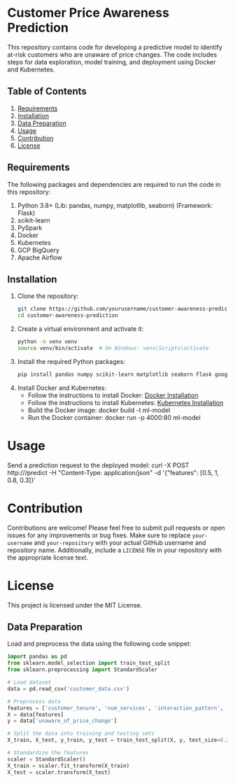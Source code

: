 # Customer Price Awareness Prediction
This repository contains code for developing a predictive model to identify at-risk customers who are unaware of price changes. The code includes steps for data exploration, model training, and deployment using Docker and Kubernetes.
## Table of Contents
1. [Requirements](#requirements)
2. [Installation](#installation)
3. [Data Preparation](#data-preparation)
4. [Usage](#usage)
5. [Contribution](#contribution)
6. [License](#license)

## Requirements
The following packages and dependencies are required to run the code in this repository:
1. Python 3.8+ (Lib: pandas, numpy,  matplotlib, seaborn) (Framework: Flask)
2. scikit-learn
3. PySpark
4. Docker
5. Kubernetes
6. GCP BigQuery
7. Apache Airflow

## Installation
1. Clone the repository:
    ```bash
    git clone https://github.com/yourusername/customer-awareness-prediction.git
    cd customer-awareness-prediction
    ```
2. Create a virtual environment and activate it:
    ```bash
    python -m venv venv
    source venv/bin/activate  # On Windows: venv\Scripts\activate
    ```
3. Install the required Python packages:
    ```bash
    pip install pandas numpy scikit-learn matplotlib seaborn Flask google-cloud-bigquery apache-airflow great-expectations pyspark
    ```
4. Install Docker and Kubernetes:
    - Follow the instructions to install Docker: [Docker Installation](https://docs.docker.com/get-docker/)
    - Follow the instructions to install Kubernetes: [Kubernetes Installation](https://kubernetes.io/docs/setup/)
    - Build the Docker image: docker build -t ml-model
    - Run the Docker container: docker run -p 4000:80 ml-model

# Usage
Send a prediction request to the deployed model: curl -X POST http://<external-ip>/predict -H "Content-Type: application/json" -d '{"features": [0.5, 1, 0.8, 0.3]}'

# Contribution
Contributions are welcome! Please feel free to submit pull requests or open issues for any improvements or bug fixes.
Make sure to replace `your-username` and `your-repository` with your actual GitHub username and repository name. Additionally, include a `LICENSE` file in your repository with the appropriate license text.

# License
This project is licensed under the MIT License.

## Data Preparation
Load and preprocess the data using the following code snippet:
```python
import pandas as pd
from sklearn.model_selection import train_test_split
from sklearn.preprocessing import StandardScaler

# Load dataset
data = pd.read_csv('customer_data.csv')

# Preprocess data
features = ['customer_tenure', 'num_services', 'interaction_pattern', 'sms_engagement']
X = data[features]
y = data['unaware_of_price_change']

# Split the data into training and testing sets
X_train, X_test, y_train, y_test = train_test_split(X, y, test_size=0.2, random_state=42)

# Standardize the features
scaler = StandardScaler()
X_train = scaler.fit_transform(X_train)
X_test = scaler.transform(X_test)

